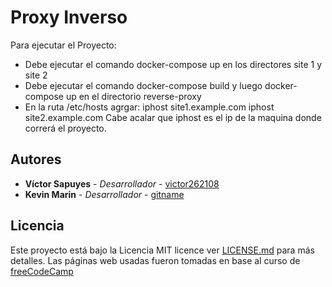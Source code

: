# Proxy Inverso
Para ejecutar el Proyecto:
- Debe ejecutar el comando docker-compose up en los directores site 1 y site 2
- Debe ejecutar el comando docker-compose build y luego docker-compose up en el directorio reverse-proxy
- En la ruta /etc/hosts agrgar:
  iphost site1.example.com
  iphost site2.example.com
Cabe acalar que iphost es el ip de la maquina donde correrá el proyecto.

## Autores
* **Víctor Sapuyes** - *Desarrollador* - [victor262108](https://github.com/victor262108)
* **Kevin Marin** - *Desarrollador* - [gitname](https://github.com/)

## Licencia
Este proyecto está bajo la Licencia MIT licence ver [LICENSE.md](LICENSE.md) para más detalles. 
Las páginas web usadas fueron tomadas en base al curso de [freeCodeCamp](https://www.freecodecamp.org/)
